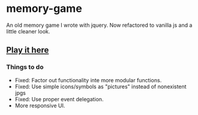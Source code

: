 # memory-game
An old memory game I wrote with jquery. Now refactored to vanilla js and a little cleaner look.

## [Play it here](https://johnarvid.github.io/memory-game/)

### Things to do
- Fixed: Factor out functionality inte more modular functions.
- Fixed: Use simple icons/symbols as "pictures" instead of nonexistent jpgs
- Fixed: Use proper event delegation.
- More responsive UI.  
